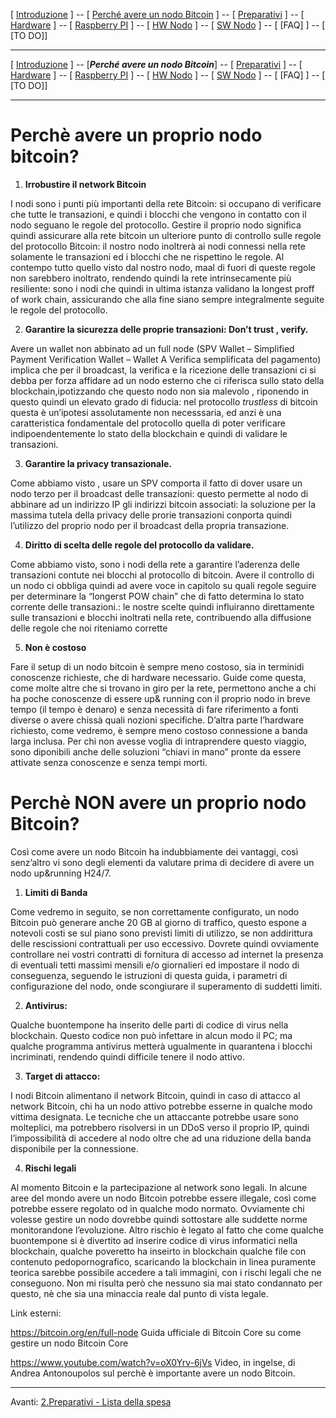 [ [Introduzione](README.md) ] -- [ [ Perché avere un nodo Bitcoin](01.PerchèavereunnodoBitcoin.md) ] -- [ [Preparativi](02.Preparativi.md) ]  -- [ [Hardware](03.Configurazioneinizialedell'Hardware.md) ] -- [ [Raspberry PI](04.ConfigurazioneInizialedell'HardwareRaspberryPI.md ) ] -- [ [HW Nodo](05.AssemblaggioHardwaredelnodo.md) ] -- [ [SW Nodo](06.ConfigurazioneRaspberryPi.md) ] -- [ [FAQ] ] -- [ [TO DO]]

-------

[ [Introduzione](README.md) ] -- [***Perché avere un nodo Bitcoin***] -- [ [Preparativi](02.Preparativi.md) ]  -- [ [Hardware](03.Configurazioneinizialedell'Hardware.md) ] -- [ [Raspberry PI](04.ConfigurazioneInizialedell'HardwareRaspberryPI.md ) ] -- [ [HW Nodo](05.AssemblaggioHardwaredelnodo.md) ] -- [ [SW Nodo](06.ConfigurazioneRaspberryPi.md) ] -- [ [FAQ] ] -- [ [TO DO]]

-------


# Perchè avere un proprio nodo bitcoin?


1. **Irrobustire il network Bitcoin**

I nodi sono i punti più importanti della rete Bitcoin: si occupano di verificare che tutte le transazioni, e quindi i blocchi che vengono in contatto con il nodo seguano le regole del protocollo. Gestire il proprio nodo significa quindi assicurare alla rete bitcoin un ulteriore punto di controllo sulle regole del protocollo Bitcoin: il nostro nodo inoltrerà ai nodi connessi nella rete
solamente le transazioni ed i blocchi che ne rispettino le regole. Al contempo tutto quello visto dal nostro nodo, maal di fuori di queste regole non sarebbero inoltrato, rendendo quindi la rete intrinsecamente più resiliente: sono i nodi
che quindi in ultima istanza validano la longest proff of work chain, assicurando che alla fine siano sempre integralmente seguite le regole del protocollo.

2. **Garantire la sicurezza delle proprie transazioni: Don’t trust , verify.**

Avere un wallet non abbinato ad un full node (SPV Wallet – Simplified Payment Verification Wallet – Wallet A Verifica semplificata del pagamento) implica che per il broadcast, la verifica e la ricezione delle transazioni ci si debba per forza affidare ad un nodo esterno che ci riferisca sullo stato della blockchain,ipotizzando che questo nodo non sia malevolo , riponendo in questo quindi un elevato grado di fiducia: nel protocollo *trustless* di bitcoin questa è un’ipotesi assolutamente non necesssaria, ed anzi è una caratteristica fondamentale del protocollo quella di poter verificare indipoendentemente lo stato della blockchain e quindi di validare le transazioni.

3. **Garantire la privacy transazionale.**

Come abbiamo visto , usare un SPV comporta il fatto di dover usare un nodo terzo per il broadcast delle transazioni: questo permette al nodo di abbinare ad un indirizzo IP gli indirizzi bitcoin associati: la soluzione per la massima tutela della privacy delle prorie transazioni conporta quindi l’utilizzo del proprio nodo per il broadcast della propria transazione.

4. **Diritto di scelta delle regole del protocollo da validare.**

Come abbiamo visto, sono i nodi della rete a garantire l’aderenza delle transazioni contute nei blocchi al protocollo di bitcoin. Avere il controllo di un nodo ci obbliga quindi ad avere voce in capitolo su quali regole seguire per determinare la “longerst POW chain” che di fatto determina lo stato corrente delle transazioni.: le nostre scelte quindi influiranno direttamente sulle transazioni e blocchi inoltrati nella rete, contribuendo alla diffusione delle regole che noi riteniamo corrette

5. **Non è costoso**

Fare il setup di un nodo bitcoin è sempre meno costoso, sia in terminidi conoscenze richieste, che di hardware necessario. Guide come questa, come molte altre che si trovano in giro per la rete, permettono anche a chi ha poche conoscenze di essere up& running con il proprio nodo in breve tempo (il tempo è denaro) e senza necessità di fare riferimento a fonti diverse o avere chissà quali nozioni specifiche. D’altra parte l’hardware richiesto, come vedremo, è sempre meno costoso connessione a banda larga inclusa. Per chi non avesse voglia di intraprendere questo viaggio, sono diponibili anche delle soluzioni “chiavi in mano” pronte da essere attivate senza conoscenze e senza tempi morti.

# Perchè NON avere un proprio nodo Bitcoin?

Così come avere un nodo Bitcoin ha indubbiamente dei vantaggi, così senz’altro vi sono degli elementi da valutare prima di decidere di avere un nodo up&running H24/7.

1.  **Limiti di Banda**

Come vedremo in seguito, se non correttamente configurato, un nodo Bitcoin può generare anche 20 GB al giorno di traffico, questo espone a notevoli costi se sul piano sono previsti limiti di utilizzo, se non addirittura delle rescissioni contrattuali per uso eccessivo. Dovrete quindi ovviamente controllare nei vostri contratti di fornitura di accesso ad internet la presenza di eventuali tetti massimi mensili e/o giornalieri ed impostare il nodo di conseguenza, seguendo le istruzioni di questa guida, i parametri di configurazione del nodo, onde scongiurare il superamento di suddetti limiti.

2.  **Antivirus:**

Qualche buontempone ha inserito delle parti di codice di virus nella blockchain. Questo codice non può infettare in alcun modo il PC; ma qualche programma antivirus metterà ugualmente in quarantena i blocchi incriminati, rendendo quindi difficile tenere il nodo attivo. 

3.  **Target di attacco:**

I nodi Bitcoin alimentano il network Bitcoin, quindi in caso di attacco al network Bitcoin, chi ha un nodo attivo potrebbe esserne in qualche modo vittima designata. Le tecniche che un attaccante potrebbe usare sono molteplici, ma potrebbero risolversi in un DDoS verso il proprio IP, quindi l’impossibilità di accedere al nodo oltre che ad una riduzione della banda disponibile per la connessione.

4.  **Rischi legali**

Al momento Bitcoin e la partecipazione al network sono legali. In alcune aree del mondo avere un nodo Bitcoin potrebbe essere illegale, così come potrebbe essere regolato od in qualche modo normato. Ovviamente chi volesse gestire un nodo dovrebbe quindi sottostare alle suddette norme monitorandone l’evoluzione. Altro rischio è legato al fatto che come qualche buontempone si è divertito ad inserire codice di virus informatici nella blockchain, qualche poveretto ha inseirto in blockchain qualche file con contenuto  pedopornografico, scaricando la blockchain in linea puramente teorica sarebbe possibile accedere a tali immagini, con i rischi legali che ne conseguono. Non mi risulta però che nessuno sia mai stato condannato per questo, nè che sia una minaccia reale dal punto di vista legale. 


Link esterni:

https://bitcoin.org/en/full-node Guida ufficiale di Bitcoin Core su come gestire un nodo Bitcoin Core

https://www.youtube.com/watch?v=oX0Yrv-6jVs Video, in ingelse, di Andrea Antonoupolos sul perchè è importante avere un nodo Bitcoin. 

---
Avanti: [2.Preparativi - Lista della spesa](02.Preparativi.md)



